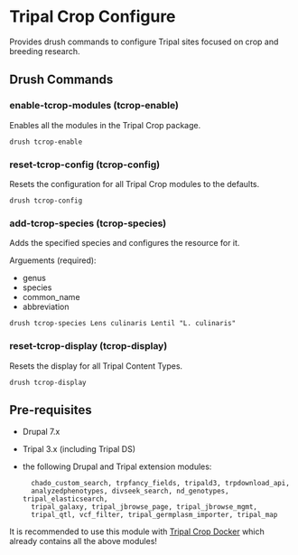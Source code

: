 # Tripal Crop Configure

Provides drush commands to configure Tripal sites focused on crop and breeding research.

## Drush Commands

### enable-tcrop-modules (tcrop-enable)
Enables all the modules in the Tripal Crop package.

```
drush tcrop-enable
```

### reset-tcrop-config (tcrop-config)
Resets the configuration for all Tripal Crop modules to the defaults.

```
drush tcrop-config
```

### add-tcrop-species (tcrop-species)
Adds the specified species and configures the resource for it.

Arguements (required):
 - genus
 - species
 - common_name
 - abbreviation

```
drush tcrop-species Lens culinaris Lentil "L. culinaris"
```

### reset-tcrop-display (tcrop-display)
Resets the display for all Tripal Content Types.

```
drush tcrop-display
```

## Pre-requisites

- Drupal 7.x
- Tripal 3.x (including Tripal DS)
- the following Drupal and Tripal extension modules:

		chado_custom_search, trpfancy_fields, tripald3, trpdownload_api,
		analyzedphenotypes, divseek_search, nd_genotypes, tripal_elasticsearch,
		tripal_galaxy, tripal_jbrowse_page, tripal_jbrowse_mgmt,
		tripal_qtl, vcf_filter, tripal_germplasm_importer, tripal_map

It is recommended to use this module with [Tripal Crop Docker](https://www.divseekcanada.ca/tripal-crop-docker/) which already contains all the above modules!

